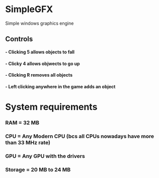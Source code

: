 # SimpleGFX
Simple windows graphics engine

## Controls
#### - Clicking 5 allows objects to fall
#### - Clicky 4 allows objwects to go up
####  - Clicking R removes all objects
#### - Left clicking anywhere in the game adds an object


# System requirements
### RAM = 32 MB
### CPU = Any Modern CPU (bcs all CPUs nowadays have more than 33 MHz rate)
### GPU = Any GPU with the drivers
### Storage = 20 MB to 24 MB
